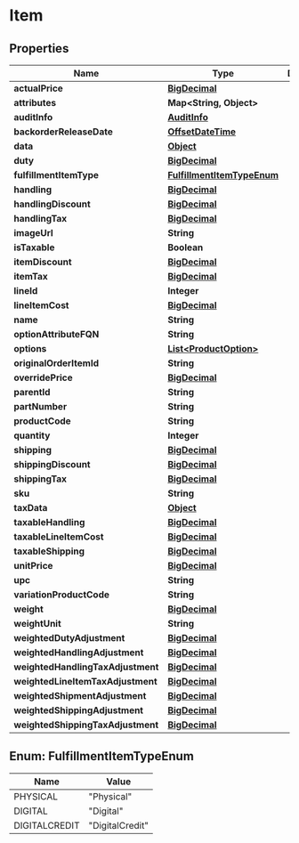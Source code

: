 
# Item

## Properties
Name | Type | Description | Notes
------------ | ------------- | ------------- | -------------
**actualPrice** | [**BigDecimal**](BigDecimal.md) |  |  [optional]
**attributes** | **Map&lt;String, Object&gt;** |  |  [optional]
**auditInfo** | [**AuditInfo**](AuditInfo.md) |  |  [optional]
**backorderReleaseDate** | [**OffsetDateTime**](OffsetDateTime.md) |  |  [optional]
**data** | [**Object**](.md) |  |  [optional]
**duty** | [**BigDecimal**](BigDecimal.md) |  |  [optional]
**fulfillmentItemType** | [**FulfillmentItemTypeEnum**](#FulfillmentItemTypeEnum) |  |  [optional]
**handling** | [**BigDecimal**](BigDecimal.md) |  |  [optional]
**handlingDiscount** | [**BigDecimal**](BigDecimal.md) |  |  [optional]
**handlingTax** | [**BigDecimal**](BigDecimal.md) |  |  [optional]
**imageUrl** | **String** |  |  [optional]
**isTaxable** | **Boolean** |  |  [optional]
**itemDiscount** | [**BigDecimal**](BigDecimal.md) |  |  [optional]
**itemTax** | [**BigDecimal**](BigDecimal.md) |  |  [optional]
**lineId** | **Integer** |  |  [optional]
**lineItemCost** | [**BigDecimal**](BigDecimal.md) |  |  [optional]
**name** | **String** |  |  [optional]
**optionAttributeFQN** | **String** |  |  [optional]
**options** | [**List&lt;ProductOption&gt;**](ProductOption.md) |  |  [optional]
**originalOrderItemId** | **String** |  |  [optional]
**overridePrice** | [**BigDecimal**](BigDecimal.md) |  |  [optional]
**parentId** | **String** |  |  [optional]
**partNumber** | **String** |  |  [optional]
**productCode** | **String** |  |  [optional]
**quantity** | **Integer** |  |  [optional]
**shipping** | [**BigDecimal**](BigDecimal.md) |  |  [optional]
**shippingDiscount** | [**BigDecimal**](BigDecimal.md) |  |  [optional]
**shippingTax** | [**BigDecimal**](BigDecimal.md) |  |  [optional]
**sku** | **String** |  |  [optional]
**taxData** | [**Object**](.md) |  |  [optional]
**taxableHandling** | [**BigDecimal**](BigDecimal.md) |  |  [optional]
**taxableLineItemCost** | [**BigDecimal**](BigDecimal.md) |  |  [optional]
**taxableShipping** | [**BigDecimal**](BigDecimal.md) |  |  [optional]
**unitPrice** | [**BigDecimal**](BigDecimal.md) |  |  [optional]
**upc** | **String** |  |  [optional]
**variationProductCode** | **String** |  |  [optional]
**weight** | [**BigDecimal**](BigDecimal.md) |  |  [optional]
**weightUnit** | **String** |  |  [optional]
**weightedDutyAdjustment** | [**BigDecimal**](BigDecimal.md) |  |  [optional]
**weightedHandlingAdjustment** | [**BigDecimal**](BigDecimal.md) |  |  [optional]
**weightedHandlingTaxAdjustment** | [**BigDecimal**](BigDecimal.md) |  |  [optional]
**weightedLineItemTaxAdjustment** | [**BigDecimal**](BigDecimal.md) |  |  [optional]
**weightedShipmentAdjustment** | [**BigDecimal**](BigDecimal.md) |  |  [optional]
**weightedShippingAdjustment** | [**BigDecimal**](BigDecimal.md) |  |  [optional]
**weightedShippingTaxAdjustment** | [**BigDecimal**](BigDecimal.md) |  |  [optional]


<a name="FulfillmentItemTypeEnum"></a>
## Enum: FulfillmentItemTypeEnum
Name | Value
---- | -----
PHYSICAL | &quot;Physical&quot;
DIGITAL | &quot;Digital&quot;
DIGITALCREDIT | &quot;DigitalCredit&quot;



